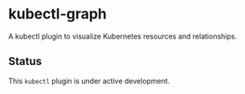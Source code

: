 # kubectl-graph
A kubectl plugin to visualize Kubernetes resources and relationships.

## Status
This `kubectl` plugin is under active development.
